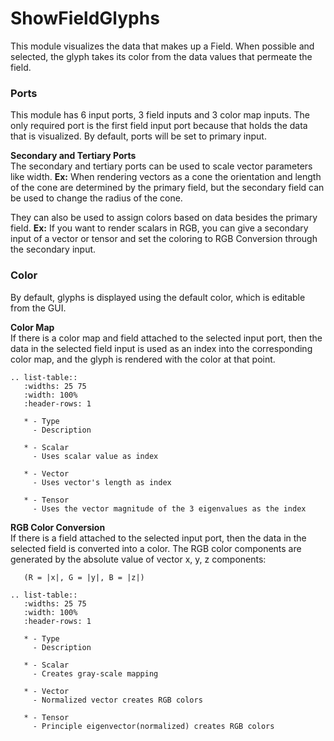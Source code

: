 # ShowFieldGlyphs

This module visualizes the data that makes up a Field. When possible and selected, the glyph takes its color from the data values that permeate the field.

### Ports
This module has 6 input ports, 3 field inputs and 3 color map inputs. The only required port is the first field input port because that holds the data that is visualized. By default, ports will be set to primary input.

**Secondary and Tertiary Ports**  
The secondary and tertiary ports can be used to scale vector parameters like width.
**Ex:** When rendering vectors as a cone the orientation and length of the cone are determined by the primary field, but the secondary field can be used to change the radius of the cone.

They can also be used to assign colors based on data besides the primary field.
**Ex:** If you want to render scalars in RGB, you can give a secondary input of a vector or tensor and set the coloring to RGB Conversion through the secondary input.

### Color
By default, glyphs is displayed using the default color, which is editable from the GUI.

**Color Map**  
If there is a color map and field attached to the selected input port, then the data in the selected field input is used as an index into the corresponding color map, and the glyph is rendered with the color at that point.

```eval_rst
.. list-table::
   :widths: 25 75
   :width: 100%
   :header-rows: 1

   * - Type
     - Description

   * - Scalar
     - Uses scalar value as index

   * - Vector
     - Uses vector's length as index

   * - Tensor
     - Uses the vector magnitude of the 3 eigenvalues as the index

```

**RGB Color Conversion**  
If there is a field attached to the selected input port, then the data in the selected field is converted into a color. The RGB color components are generated by the absolute value of vector x, y, z components:

```
   (R = |x|, G = |y|, B = |z|)
```

```eval_rst
.. list-table::
   :widths: 25 75
   :width: 100%
   :header-rows: 1

   * - Type
     - Description

   * - Scalar
     - Creates gray-scale mapping

   * - Vector
     - Normalized vector creates RGB colors

   * - Tensor
     - Principle eigenvector(normalized) creates RGB colors

```
